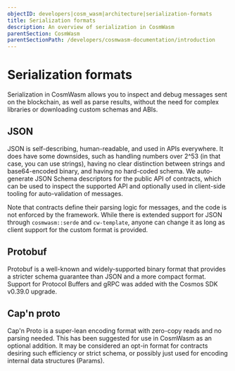```yaml
---
objectID: developers|cosm_wasm|architecture|serialization-formats
title: Serialization formats
description: An overview of serialization in CosmWasm
parentSection: CosmWasm
parentSectionPath: /developers/cosmwasm-documentation/introduction
---
```


# Serialization formats
Serialization in CosmWasm allows you to inspect and debug messages sent on the blockchain, as well as parse results, without the need for complex libraries or downloading custom schemas and ABIs.

## JSON
JSON is self-describing, human-readable, and used in APIs everywhere. It does have some downsides, such as handling numbers over 2^53 (in that case, you can use strings), having no clear distinction between strings and base64-encoded binary, and having no hard-coded schema. We auto-generate JSON Schema descriptors for the public API of contracts, which can be used to inspect the supported API and optionally used in client-side tooling for auto-validation of messages.

Note that contracts define their parsing logic for messages, and the code is not enforced by the framework. While there is extended support for JSON through `cosmwasm::serde` and `cw-template`, anyone can change it as long as client support for the custom format is provided.


## Protobuf
Protobuf is a well-known and widely-supported binary format that provides a stricter schema guarantee than JSON and a more compact format. Support for Protocol Buffers and gRPC was added with the Cosmos SDK v0.39.0 upgrade.

## Cap'n proto
Cap'n Proto is a super-lean encoding format with zero-copy reads and no parsing needed. This has been suggested for use in CosmWasm as an optional addition. It may be considered an opt-in format for contracts desiring such efficiency or strict schema, or possibly just used for encoding internal data structures (Params).